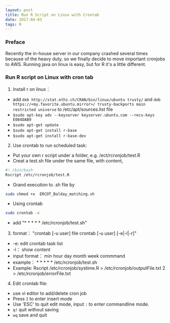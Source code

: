 ```yaml
---
layout: post
title: Run R Script on Linux with Crontab
date: 2017-04-03 
tags: R  
---
```

### Preface
Recently the in-house server in our company crashed several times because of the heavy duty, so we finally decide to move important cronjobs to AWS. Running java on linux is easy, but for R it's a little different.

### Run R script on Linux with cron tab
1. Install r on linux： 
 - add `deb http://stat.ethz.ch/CRAN/bin/linux/ubuntu trusty/` and `deb https://<my.favorite.ubuntu.mirror>/ trusty-backports main restricted universe` to /etc/apt/sources.list file
 - `$sudo apt-key adv --keyserver keyserver.ubuntu.com --recv-keys E084DAB9`
 - `$sudo apt-get update`
 - `$sudo apt-get install r-base`
 - `$sudo apt-get install r-base-dev`
2. Use crontab to run scheduled task:
 - Put your own r script under a folder, e.g. /ect/rcronjob/test.R
 - Creat a test.sh file under the same file, with content,
 ```bash
 #! /bin/bash
 Rscript /etc/rcronjob/test.R
 ```
 - Grand execution to .sh file by
 ```bash
 sudo chmod +x  ERCOT_Balday_matching.sh
 ```
 - Using crontab
 ```bash
 sudo crontab -e
 ```
 - add "* * * * * /etc/rcronjob/test.sh"
3. format： "crontab [-u user] file crontab [-u user] [-e|-l|-r]"
 - -e: edit crontab task list
 - -l： show content
 - input format： min hour day month week commmand
 - example： * * * * * /etc/rcronjob/test.sh
 - Example: Rscript /etc/rcronjob/systime.R > /etc/rcronjob/outputFile.txt 2 > /etc/rcronjob/errorFile.txt
4. Edit crontab file:
 - use vi editor to add/delete cron job
 - Press `I` to enter insert mode
 - Use 'ESC' to quit edit mode, input `:` to enter commandline mode.
 - `q!` quit without saving
 - `wq` save and quit